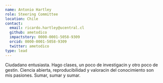 ```yaml
---
name: Antonio Hartley
role: Steering Committee
location: Chile
contact:
  email: ricardo.hartley@ucentral.cl
  github: ametodico
  impactstory: 0000-0001-5058-9309
  orcid: 0000-0001-5058-9309
  twitter: ametodico
type: lead
---
```


Ciudadano entusiasta. Hago clases, un poco de investigacin y otro poco de gestin. Ciencia abierta, reproducibilidad y valoracin del conocimiento son mis pasiones. Sumar, sumar y sumar.
